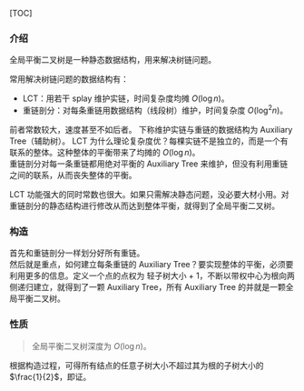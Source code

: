 [TOC]

### 介绍

全局平衡二叉树是一种静态数据结构，用来解决树链问题。

常用解决树链问题的数据结构有：

* LCT：用若干 splay 维护实链，时间复杂度均摊 $O(\log n)$。
* 重链剖分：对每条重链用数据结构（线段树）维护，时间复杂度 $O(\log^2 n)$。

前者常数较大，速度甚至不如后者。
下称维护实链与重链的数据结构为 Auxiliary Tree（辅助树）。
LCT 为什么理论复杂度优？每棵实链不是独立的，而是一个有联系的整体。这种整体的平衡带来了均摊的 $O(\log n)$。  
重链剖分对每一条重链都用绝对平衡的 Auxiliary Tree 来维护，但没有利用重链之间的联系，从而丧失整体的平衡。

LCT 功能强大的同时常数也很大。如果只需解决静态问题，没必要大材小用。对重链剖分的静态结构进行修改从而达到整体平衡，就得到了全局平衡二叉树。

### 构造

首先和重链剖分一样划分好所有重链。  
然后就是重点，如何建立每条重链的 Auxiliary Tree？要实现整体的平衡，必须要利用更多的信息。定义一个点的点权为 轻子树大小 + 1，不断以带权中心为根向两侧递归建立，就得到了一颗 Auxiliary Tree，所有 Auxiliary Tree 的并就是一颗全局平衡二叉树。

### 性质

> 全局平衡二叉树深度为 $O(\log n)$。

根据构造过程，可得所有结点的任意子树大小不超过其为根的子树大小的 $\frac{1}{2}$，即证。